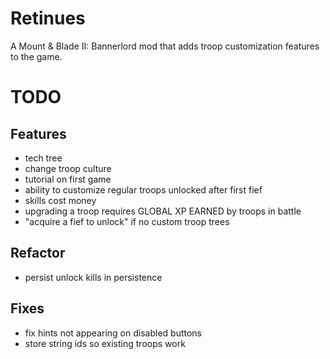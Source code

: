 # Retinues

A Mount & Blade II: Bannerlord mod that adds troop customization features to the game.

# TODO

## Features

- tech tree
- change troop culture
- tutorial on first game
- ability to customize regular troops unlocked after first fief
- skills cost money
- upgrading a troop requires GLOBAL XP EARNED by troops in battle
- "acquire a fief to unlock" if no custom troop trees

## Refactor

- persist unlock kills in persistence

## Fixes

- fix hints not appearing on disabled buttons
- store string ids so existing troops work
